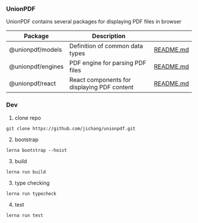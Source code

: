 ### UnionPDF

UnionPDF contains several packages for displaying PDF files in browser

| Package           | Description                                 |                                           |
| ----------------- | ------------------------------------------- | ----------------------------------------- |
| @unionpdf/models  | Definition of common data types             | [README.md](./packages/models/README.md)  |
| @unionpdf/engines | PDF engine for parsing PDF files            | [README.md](./packages/engines/README.md) |
| @unionpdf/react   | React components for displaying PDF content | [README.md](./packages/react/README.md)   |

### Dev

1. clone repo

```
git clone https://github.com/jichang/unionpdf.git
```

2. bootstrap

```
lerna bootstrap --hoist
```

3. build

```
lerna run build
```

3. type checking

```
lerna run typecheck
```

4. test

```
lerna run test
```
